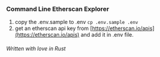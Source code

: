### Command Line Etherscan Explorer

1. copy the .env.sample to .env `cp .env.sample .env`
2. get an etherscan api key from [https://etherscan.io/apis](https://etherscan.io/apis) and add it in .env file.


###### Written with love in Rust